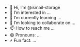 - 👋 Hi, I’m @ismail-storage
- 👀 I’m interested in ...
- 🌱 I’m currently learning ...
- 💞️ I’m looking to collaborate on ...
- 📫 How to reach me ...
- 😄 Pronouns: ...
- ⚡ Fun fact: ...

<!---
ismail-storage/ismail-storage is a ✨ special ✨ repository because its `README.md` (this file) appears on your GitHub profile.
You can click the Preview link to take a look at your changes.
--->
